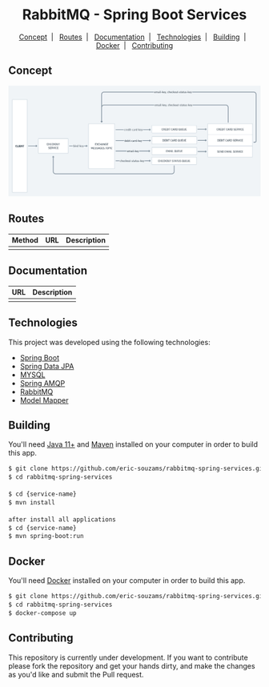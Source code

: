 <h1 align="center">
  RabbitMQ - Spring Boot Services
</h1>

<p align="center">
  <a href="#concept">Concept</a>&nbsp;&nbsp;|&nbsp;&nbsp;
  <a href="#routes">Routes</a>&nbsp;&nbsp;|&nbsp;&nbsp;
  <a href="#documentation">Documentation</a>&nbsp;&nbsp;|&nbsp;&nbsp;
  <a href="#technologies">Technologies</a>&nbsp;&nbsp;|&nbsp;&nbsp;
  <a href="#building">Building</a>&nbsp;&nbsp;|&nbsp;&nbsp;
  <a href="#docker">Docker</a>&nbsp;&nbsp;|&nbsp;&nbsp;
  <a href="#contributing">Contributing</a>
</p>


## Concept
<img src="public/1.png">


## Routes
| Method | URL | Description |
|--------|-----|-------------|
|        |     |             |


## Documentation
| URL | Description |
|-----|-------------|
|     |             |


## Technologies
This project was developed using the following technologies:
- [Spring Boot](https://spring.io/)
- [Spring Data JPA](https://spring.io/projects/spring-data-jpa)
- [MYSQL](https://www.mysql.com/)
- [Spring AMQP]()
- [RabbitMQ]()
- [Model Mapper]()


## Building
You'll need [Java 11+](https://www.oracle.com/br/java/technologies/javase-jdk11-downloads.html) and [Maven](https://maven.apache.org/download.cgi) installed on your computer in order to build this app.
```bash
$ git clone https://github.com/eric-souzams/rabbitmq-spring-services.git
$ cd rabbitmq-spring-services

$ cd {service-name}
$ mvn install

after install all applications
$ cd {service-name}
$ mvn spring-boot:run
```


## Docker
You'll need [Docker](https://www.docker.com/) installed on your computer in order to build this app.
```bash
$ git clone https://github.com/eric-souzams/rabbitmq-spring-services.git
$ cd rabbitmq-spring-services
$ docker-compose up
```


## Contributing
This repository is currently under development. If you want to contribute please fork the repository and get your hands dirty, and make the changes as you'd like and submit the Pull request.